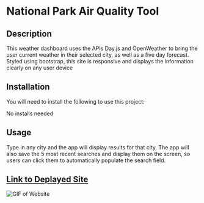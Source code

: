 # National Park Air Quality Tool

  ## Description
  This weather dashboard uses the APIs Day.js and OpenWeather to bring the user current weather in their selected city, as well as a five day forecast. Styled using bootstrap, this site is responsive and displays the information clearly on any user device

  
  ## Installation
  You will need to install the following to use this project:


  No installs needed

  ## Usage
Type in any city and the app will display results for that city. The app will also save the 5 most recent searches and display them on the screen, so users can click them to automatically populate the search field. 


## [Link to Deplayed Site](https://kevinatwood.github.io/weather-dashboard/)



  ![GIF of Website](./assets/images/weather-dashboard-demo.gif)
  


